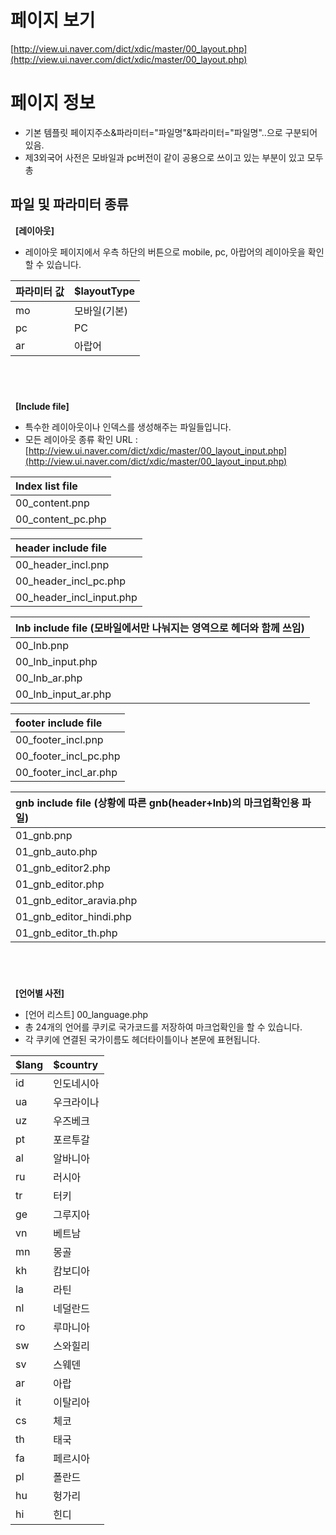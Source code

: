 # 페이지 보기
[http://view.ui.naver.com/dict/xdic/master/00_layout.php](http://view.ui.naver.com/dict/xdic/master/00_layout.php)


# 페이지 정보
* 기본 템플릿 페이지주소&파라미터="파일명"&파라미터="파일명"..으로 구분되어 있음.
* 제3외국어 사전은 모바일과 pc버전이 같이 공용으로 쓰이고 있는 부분이 있고 모두 총

## 파일 및 파라미터 종류

&nbsp;
**[레이아웃]**
* 레이아웃 페이지에서 우측 하단의 버튼으로 mobile, pc, 아랍어의 레이아웃을 확인할 수 있습니다.

| 파라미터 값 | $layoutType |
| :------------ | :------------ |
| mo | 모바일(기본) |
| pc | PC |
| ar | 아랍어 |

&nbsp;
---
&nbsp;
**[Include file]**
* 특수한 레이아웃이나 인덱스를 생성해주는 파일들입니다.
* 모든 레이아웃 종류 확인 URL : [http://view.ui.naver.com/dict/xdic/master/00_layout_input.php](http://view.ui.naver.com/dict/xdic/master/00_layout_input.php)

| Index list file |
| :------------------------ |
| 00_content.pnp | mobile용 index list|
| 00_content_pc.php | pc용 index list|

| header include file |
| :------------------------ |
| 00_header_incl.pnp | mobile용 header|
| 00_header_incl_pc.php | pc용 header|
| 00_header_incl_input.php | mobile 문자입력기 버튼 포함 header |

| lnb include file (모바일에서만 나눠지는 영역으로 헤더와 함께 쓰임) |
| :------------------------ |
| 00_lnb.pnp | 기본형 |
| 00_lnb_input.php | 문자입력기 포함 |
| 00_lnb_ar.php | 아랍구조 기본형 |
| 00_lnb_input_ar.php | 아랍구조 문자입력기 포함 |

| footer include file |
| :------------------------ |
| 00_footer_incl.pnp | mobile용 footer|
| 00_footer_incl_pc.php | pc용 footer|
| 00_footer_incl_ar.php | mobile용 아랍구조 footer|

| gnb include file (상황에 따른 gnb(header+lnb)의 마크업확인용 파일) |
| :------------------------ |
| 01_gnb.pnp | 기본형 |
| 01_gnb_auto.php | 자동완성 |
| 01_gnb_editor2.php | 자동완성 |
| 01_gnb_editor.php | 문자입력기 기본형 |
| 01_gnb_editor_aravia.php | 문자입력기 (아랍어,페르시아어) |
| 01_gnb_editor_hindi.php | 문자입력기 (힌두어) |
| 01_gnb_editor_th.php | 문자입력기 (태국어) |

&nbsp;
---
&nbsp;
**[언어별 사전]**
* [언어 리스트] 00_language.php
* 총 24개의 언어를 쿠키로 국가코드를 저장하여 마크업확인을 할 수 있습니다.
* 각 쿠키에 연결된 국가이름도 헤더타이틀이나 본문에 표현됩니다.

| $lang |  $country |
| :------------ | :------------ |
| id|인도네시아|
| ua|우크라이나|
| uz|우즈베크|
| pt|포르투갈|
| al|알바니아|
| ru|러시아|
| tr|터키|
| ge|그루지아|
| vn|베트남|
| mn |몽골|
| kh |캄보디아|
| la |라틴|
| nl |네덜란드|
| ro |루마니아|
| sw |스와힐리|
| sv |스웨덴|
| ar |아랍|
| it |이탈리아|
| cs |체코|
| th |태국|
| fa |페르시아|
| pl |폴란드|
| hu |헝가리|
| hi |힌디|
